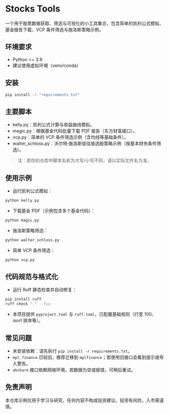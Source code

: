 # Stocks Tools

一个用于股票数据获取、筛选与可视化的小工具集合，包含简单的凯利公式模拟、基金报告下载、VCP 条件筛选与施洛斯策略示例。

## 环境要求
- Python >= 3.9
- 建议使用虚拟环境（venv/conda）

## 安装
```bash
pip install -r "requirements.txt"
```

## 主要脚本
- kelly.py：凯利公式计算与收益曲线模拟。
- magic.py：根据基金代码批量下载 PDF 报告（东方财富接口）。
- vcp.py：简单的 VCP 条件筛选示例（含均线等基础条件）。
- walter_schloss.py：沃尔特·施洛斯低估值选股策略示例（按基本财务条件筛选）。

> 注：若你的仓库中脚本名称为大写/小写不同，请以实际文件名为准。

## 使用示例
- 运行凯利公式模拟：
```bash
python kelly.py
```

- 下载基金 PDF（示例包含多个基金代码）：
```bash
python magic.py
```

- 施洛斯策略筛选：
```bash
python walter_schloss.py
```

- 简单 VCP 条件筛选：
```bash
python vcp.py
```

## 代码规范与格式化
- 运行 Ruff 静态检查并自动修复：
```bash
pip install ruff
ruff check "." --fix
```
- 本项目提供 `pyproject.toml` 与 `ruff.toml`，已配置基础规则（行宽 100、isort 排序等）。

## 常见问题
- 未安装依赖：请先执行 `pip install -r requirements.txt`。
- `mpl_finance` 已较旧，推荐迁移到 `mplfinance`；若使用旧接口会看到提示或导入警告。
- `akshare` 接口依赖网络环境，若数据为空或报错，可稍后重试。

## 免责声明
本仓库示例仅用于学习与研究，任何内容不构成投资建议。投资有风险，入市需谨慎。
